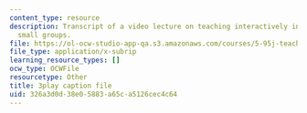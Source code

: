 ```yaml
---
content_type: resource
description: Transcript of a video lecture on teaching interactively in large and
  small groups.
file: https://ol-ocw-studio-app-qa.s3.amazonaws.com/courses/5-95j-teaching-college-level-science-and-engineering-spring-2009/326a3d0d38e05883a65ca5126cec4c64_5uTd3WzQulo.vtt
file_type: application/x-subrip
learning_resource_types: []
ocw_type: OCWFile
resourcetype: Other
title: 3play caption file
uid: 326a3d0d-38e0-5883-a65c-a5126cec4c64
---
```

